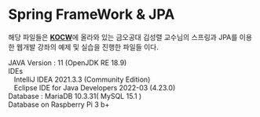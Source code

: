 Spring FrameWork & JPA
=====
해당 파일들은 [**KOCW**]()에 올라와 있는 금오공대 김성렬 교수님의 스프링과 JPA를 이용한 웹개발 강좌의 예제 및 실습을 진행한 파일들 이다.

JAVA Version : 11 (OpenJDK RE 18.9)    
IDEs    
&nbsp;&nbsp;&nbsp;IntelliJ IDEA 2021.3.3 (Community Edition)   
&nbsp;&nbsp;&nbsp;Eclipse IDE for Java Developers 2022-03 (4.23.0)   
Database : MariaDB 10.3.31( MySQL 15.1 )   
Database on Raspberry Pi 3 b+
